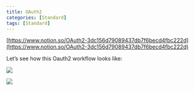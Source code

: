 ```yaml
---
title: OAuth2
categories: [Standard]
tags: [Standard]
---
```


[https://www.notion.so/OAuth2-3dc156d79089437db7f6becd4fbc222d](https://www.notion.so/OAuth2-3dc156d79089437db7f6becd4fbc222d)


Let’s see how this Oauth2 workflow looks like:


![](https://prod-files-secure.s3.us-west-2.amazonaws.com/9960fb2a-b75e-4bea-a8f9-b00925db1215/3bce41e0-99e8-4ebd-9701-e2bc9cbb79a2/Untitled.png?X-Amz-Algorithm=AWS4-HMAC-SHA256&X-Amz-Content-Sha256=UNSIGNED-PAYLOAD&X-Amz-Credential=ASIAZI2LB466QTVXSILR%2F20250803%2Fus-west-2%2Fs3%2Faws4_request&X-Amz-Date=20250803T202727Z&X-Amz-Expires=3600&X-Amz-Security-Token=IQoJb3JpZ2luX2VjEPv%2F%2F%2F%2F%2F%2F%2F%2F%2F%2FwEaCXVzLXdlc3QtMiJGMEQCIEhP6r63J5vn1pCNsshVbbkoss34UaF4zHK2LJdRJmgGAiA6mmev7Xv1cmf%2FH6g9dBY7Y%2FBwMZWCMGL2FtzKWp3VLCr%2FAwg0EAAaDDYzNzQyMzE4MzgwNSIMr1RqJirmAa%2FFwwUEKtwD4NfTiJ%2FLZZAEK%2F%2BLogN77%2Fzy%2FhUu7AaZkzHaaCVl7abKhBae%2BRtCbMhKG9b1mMe8JS1JO%2BkqrfPodSygW6JuMfhv%2Fl0%2FpQ8LustiG9x6KTOKvmVKS4HkSsX43zUx35Y2nwI0YNI%2BmXc%2Bh7Qtgl7zmJtW5CWX2%2Fsr4vayUwyffC0uORMyuUAialZhQj1yRJgsQzSZSDnNY2HMwyqpbrTsqRO67r0sY9YL8hkZSL1%2FvG8gKxEP0G3XtZMlU11L6rYOXZBS2Cabe4wdVInzI1tsNj%2FG1uxBI5LTKGVDKBd4yqPzsjIEffS6eWqcgn95I1WMOCF77TnZ%2FrDM4e3YPsS5YgrvDd8Cjak6bGRQY2R4%2FDCmVMkBmaOuxYstrJjt%2FGAA8ie2JyzomMSqRGQjEBt7fJYIIhnFHNBriNocfX7MovPB7n0cm4ojzmNFO3ku82RZODQjsYFhIaRVQJl4fHBH6%2BqOclKgYhRfd%2BgT6pCLRq1TZVpe6WTfLKgc2QYdcms1J0wlwKr1KXoABR9WeMZjT20LJUeaZqmwoxlXQC%2BPVR87IY9EPv668HNUilAeehG6T5xR%2FWVGHbpQ5DKYcmiYwOgtrfbHSvTHaHpMuDZTstSJUQx6lgqNTXJhdRMw69m%2BxAY6pgF0MNzefzUOaim9kkZkX2FjNlwfbM3quiFWd0h1W39Pgitq0Id7oyQTKlHNCu9UmFI8246YsAM1%2Fbz%2BTYiIzrmdFvCRQuO8n6wkJ3%2BTAXU6aBtZ8zRTup%2BmBAUjJsEW3IhyZvXGibPvC19JpVkBX3vzeCL3M1prxOXTFB%2Ft%2BZXFgK2ljCYTJ1dFg3pSWM1pUH%2F0cBhYmU%2BINslkMJjUVlEXVcgY83xA&X-Amz-Signature=b6e3e49369ca810d713a5dfadaabbf23466e805ead7d82fd5fb85812f768cec9&X-Amz-SignedHeaders=host&x-amz-checksum-mode=ENABLED&x-id=GetObject)


![](https://prod-files-secure.s3.us-west-2.amazonaws.com/9960fb2a-b75e-4bea-a8f9-b00925db1215/27d32b66-de43-41de-80f7-7edb81d1190f/Untitled.png?X-Amz-Algorithm=AWS4-HMAC-SHA256&X-Amz-Content-Sha256=UNSIGNED-PAYLOAD&X-Amz-Credential=ASIAZI2LB466QTVXSILR%2F20250803%2Fus-west-2%2Fs3%2Faws4_request&X-Amz-Date=20250803T202727Z&X-Amz-Expires=3600&X-Amz-Security-Token=IQoJb3JpZ2luX2VjEPv%2F%2F%2F%2F%2F%2F%2F%2F%2F%2FwEaCXVzLXdlc3QtMiJGMEQCIEhP6r63J5vn1pCNsshVbbkoss34UaF4zHK2LJdRJmgGAiA6mmev7Xv1cmf%2FH6g9dBY7Y%2FBwMZWCMGL2FtzKWp3VLCr%2FAwg0EAAaDDYzNzQyMzE4MzgwNSIMr1RqJirmAa%2FFwwUEKtwD4NfTiJ%2FLZZAEK%2F%2BLogN77%2Fzy%2FhUu7AaZkzHaaCVl7abKhBae%2BRtCbMhKG9b1mMe8JS1JO%2BkqrfPodSygW6JuMfhv%2Fl0%2FpQ8LustiG9x6KTOKvmVKS4HkSsX43zUx35Y2nwI0YNI%2BmXc%2Bh7Qtgl7zmJtW5CWX2%2Fsr4vayUwyffC0uORMyuUAialZhQj1yRJgsQzSZSDnNY2HMwyqpbrTsqRO67r0sY9YL8hkZSL1%2FvG8gKxEP0G3XtZMlU11L6rYOXZBS2Cabe4wdVInzI1tsNj%2FG1uxBI5LTKGVDKBd4yqPzsjIEffS6eWqcgn95I1WMOCF77TnZ%2FrDM4e3YPsS5YgrvDd8Cjak6bGRQY2R4%2FDCmVMkBmaOuxYstrJjt%2FGAA8ie2JyzomMSqRGQjEBt7fJYIIhnFHNBriNocfX7MovPB7n0cm4ojzmNFO3ku82RZODQjsYFhIaRVQJl4fHBH6%2BqOclKgYhRfd%2BgT6pCLRq1TZVpe6WTfLKgc2QYdcms1J0wlwKr1KXoABR9WeMZjT20LJUeaZqmwoxlXQC%2BPVR87IY9EPv668HNUilAeehG6T5xR%2FWVGHbpQ5DKYcmiYwOgtrfbHSvTHaHpMuDZTstSJUQx6lgqNTXJhdRMw69m%2BxAY6pgF0MNzefzUOaim9kkZkX2FjNlwfbM3quiFWd0h1W39Pgitq0Id7oyQTKlHNCu9UmFI8246YsAM1%2Fbz%2BTYiIzrmdFvCRQuO8n6wkJ3%2BTAXU6aBtZ8zRTup%2BmBAUjJsEW3IhyZvXGibPvC19JpVkBX3vzeCL3M1prxOXTFB%2Ft%2BZXFgK2ljCYTJ1dFg3pSWM1pUH%2F0cBhYmU%2BINslkMJjUVlEXVcgY83xA&X-Amz-Signature=96c5169996b39b94df6b27f2c55e4e4b4807e30ddae38ef1e2147c12bbbb79bf&X-Amz-SignedHeaders=host&x-amz-checksum-mode=ENABLED&x-id=GetObject)

